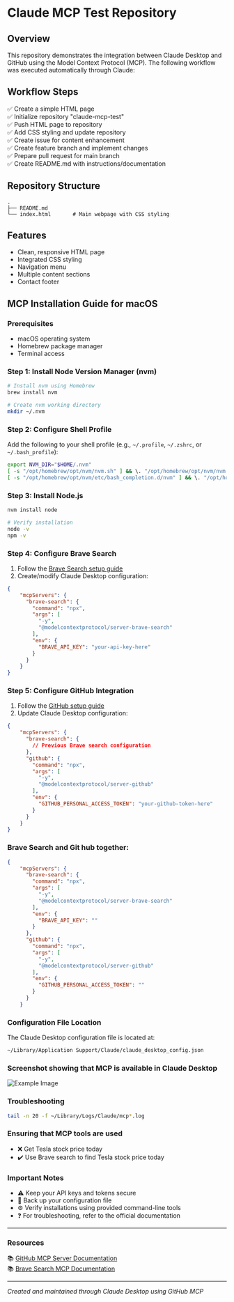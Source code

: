 # Claude MCP Test Repository

## Overview
This repository demonstrates the integration between Claude Desktop and GitHub using the Model Context Protocol (MCP). The following workflow was executed automatically through Claude:

## Workflow Steps
✅ Create a simple HTML page  
✅ Initialize repository "claude-mcp-test"  
✅ Push HTML page to repository  
✅ Add CSS styling and update repository  
✅ Create issue for content enhancement  
✅ Create feature branch and implement changes  
✅ Prepare pull request for main branch  
✅ Create README.md with instructions/documentation  

## Repository Structure
```
.
├── README.md
└── index.html       # Main webpage with CSS styling
```

## Features
- Clean, responsive HTML page
- Integrated CSS styling
- Navigation menu
- Multiple content sections
- Contact footer

## MCP Installation Guide for macOS

### Prerequisites
- macOS operating system
- Homebrew package manager
- Terminal access

### Step 1: Install Node Version Manager (nvm)
```bash
# Install nvm using Homebrew
brew install nvm

# Create nvm working directory
mkdir ~/.nvm
```

### Step 2: Configure Shell Profile
Add the following to your shell profile (e.g., `~/.profile`, `~/.zshrc`, or `~/.bash_profile`):
```bash
export NVM_DIR="$HOME/.nvm"
[ -s "/opt/homebrew/opt/nvm/nvm.sh" ] && \. "/opt/homebrew/opt/nvm/nvm.sh"  # This loads nvm
[ -s "/opt/homebrew/opt/nvm/etc/bash_completion.d/nvm" ] && \. "/opt/homebrew/opt/nvm/etc/bash_completion.d/nvm"  # This loads nvm bash_completion
```

### Step 3: Install Node.js
```bash
nvm install node

# Verify installation
node -v
npm -v
```

### Step 4: Configure Brave Search
1. Follow the [Brave Search setup guide](https://github.com/modelcontextprotocol/servers/tree/main/src/brave-search)
2. Create/modify Claude Desktop configuration:
```json
{
    "mcpServers": {
      "brave-search": {
        "command": "npx",
        "args": [
          "-y",
          "@modelcontextprotocol/server-brave-search"
        ],
        "env": {
          "BRAVE_API_KEY": "your-api-key-here"
        }
      }
    }
}
```

### Step 5: Configure GitHub Integration
1. Follow the [GitHub setup guide](https://github.com/modelcontextprotocol/servers/tree/main/src/github)
2. Update Claude Desktop configuration:
```json
{
    "mcpServers": {
      "brave-search": {
        // Previous Brave search configuration
      },
      "github": {
        "command": "npx",
        "args": [
          "-y",
          "@modelcontextprotocol/server-github"
        ],
        "env": {
          "GITHUB_PERSONAL_ACCESS_TOKEN": "your-github-token-here"
        }
      }
    }
}
```

### Brave Search and Git hub together:

```json
{
    "mcpServers": {
      "brave-search": {
        "command": "npx",
        "args": [
          "-y",
          "@modelcontextprotocol/server-brave-search"
        ],
        "env": {
          "BRAVE_API_KEY": ""
        }
      },
      "github": {
        "command": "npx",
        "args": [
          "-y",
          "@modelcontextprotocol/server-github"
        ],
        "env": {
          "GITHUB_PERSONAL_ACCESS_TOKEN": ""
        }
      }
    }
```

### Configuration File Location
The Claude Desktop configuration file is located at:
```bash
~/Library/Application Support/Claude/claude_desktop_config.json
```

### Screenshot showing that MCP is available in Claude Desktop
![Example Image](data:image/png;base64,iVBORw0KGgoAAAANSUhEUgAAABgAAAAYCAMAAADXqc3KAAAB+FBMVEUAAAA/mUPidDHiLi5Cn0XkNTPmeUrkdUg/m0Q0pEfcpSbwaVdKskg+lUP4zA/iLi3msSHkOjVAmETdJSjtYFE/lkPnRj3sWUs8kkLeqCVIq0fxvhXqUkbVmSjwa1n1yBLepyX1xxP0xRXqUkboST9KukpHpUbuvRrzrhF/...)


### Troubleshooting
```bash
tail -n 20 -f ~/Library/Logs/Claude/mcp*.log
```

### Ensuring that MCP tools are used
- ❌  Get Tesla stock price today
- ✔️  Use Brave search to find Tesla stock price today

### Important Notes
- ⚠️ Keep your API keys and tokens secure
- 📄 Back up your configuration file
- ⚙️ Verify installations using provided command-line tools
- ❓ For troubleshooting, refer to the official documentation

---

### Resources
📚 [GitHub MCP Server Documentation](https://github.com/modelcontextprotocol/servers/tree/main/src/github)  
📚 [Brave Search MCP Documentation](https://github.com/modelcontextprotocol/servers/tree/main/src/brave-search)

---

*Created and maintained through Claude Desktop using GitHub MCP*
